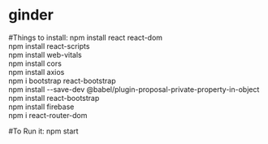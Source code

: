 # ginder

#Things to install:
npm install react react-dom  
npm install react-scripts  
npm install web-vitals  
npm install cors  
npm install axios  
npm i bootstrap react-bootstrap  
npm install --save-dev @babel/plugin-proposal-private-property-in-object  
npm install react-bootstrap  
npm install firebase    
npm i react-router-dom  

#To Run it:
npm start
